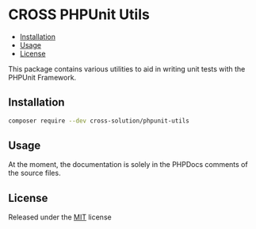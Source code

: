 # CROSS PHPUnit Utils


<!-- TOC depthFrom:2 depthTo:6 withLinks:1 updateOnSave:1 orderedList:0 -->

- [Installation](#Installation)
- [Usage](#Usage)
- [License](#License)

<!-- /TOC -->

This package contains various utilities to aid in writing unit tests with the PHPUnit Framework.

## Installation

```bash
composer require --dev cross-solution/phpunit-utils
```

## Usage

At the moment, the documentation is solely in the PHPDocs comments of the source files.

## License

Released under the [MIT](LICENSE) license

